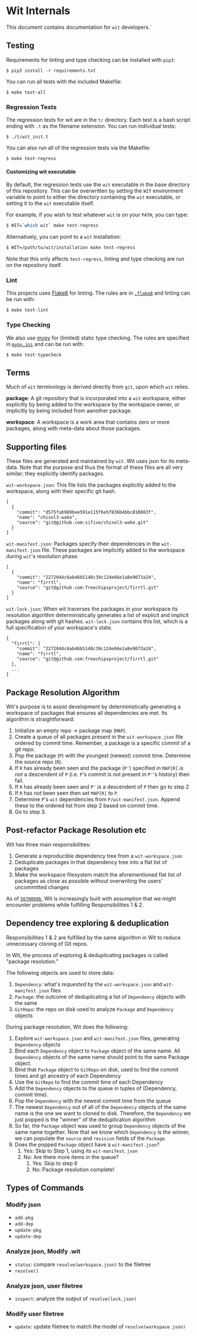 # Wit Internals

This document contains documentation for `wit` developers.`

## Testing

Requirements for linting and type checking can be installed with `pip3`:
```
$ pip3 install -r requirements.txt
```

You can run all tests with the included Makefile:
```
$ make test-all
```

### Regression Tests

The regression tests for wit are in the `t/` directory. Each test is a bash script ending with `.t` as the filename extension. You can run individual tests:
```
$ ./t/wit_init.t
```

You can also run all of the regression tests via the Makefile:
```
$ make test-regress
```

#### Customizing wit executable

By default, the regression tests use the `wit` executable in the base directory of this repository. This can be overwritten by setting the `WIT` environment variable to point to either the directory containing the `wit` executable, or setting it to the `wit` executable itself.

For example, if you wish to test whatever `wit` is on your `PATH`, you can type:
```bash
$ WIT=`which wit` make test-regress
```

Alternatively, you can point to a `wit` installation:
```bash
$ WIT=/path/to/wit/installation make test-regress
```

Note that this only affects `test-regress`, linting and type checking are run on the repository itself.

### Lint

This projects uses [Flake8](http://flake8.pycqa.org/en/latest/) for linting. The rules are in [`.flake8`](.flake8) and linting can be run with:
```
$ make test-lint
```

### Type Checking

We also use [mypy](http://mypy-lang.org/) for (limited) static type checking. The rules are specified in [`mypy.ini`](mypy.ini) and can be run with:
```
$ make test-typecheck
```

## Terms

Much of `wit` terminology is derived directly from `git`, upon which `wit` relies.

**package**: A git repository that is incorporated into a `wit` workspace, either explicitly by being added to the workspace by the workspace owner, or implicitly by being included from aanother package.

**workspace**: A workspace is a work area that contains zero or more packages, along with meta-data about those packages.


## Supporting files

These files are generated and maintained by `wit`. Wit uses json for its meta-data. Note that the purpose and thus the format of these files are all very similar; they explicitly identify packages.

`wit-workspace.json`: This file lists the packages explicitly added to the workspace, along with their specific git hash.
```
[
  {
    "commit": "d575fab969bee591e115f6e5f836b4bbc810883f",
    "name": "chisel3-wake",
    "source": "git@github.com:sifive/chisel3-wake.git"
  }
]
```

`wit-manifest.json`: Packages specify their dependencies in the `wit-manifest.json` file. These packages are implicitly added to the workspace during `wit`'s resolution phase.
```
[
  {
    "commit": "2272044c6ab46b5148c39c124e66e1a8e9073a24",
    "name": "firrtl",
    "source": "git@github.com:freechipsproject/firrtl.git"
  }
]
```

`wit-lock.json`: When wit traverses the packages in your workspace its resolution algorithm deterministically generates a list of explicit and implicit packages along with git hashes. `wit-lock.json` contains this list, which is a full specification of your workspace's state.

```
{
  "firrtl": {
    "commit": "2272044c6ab46b5148c39c124e66e1a8e9073a24",
    "name": "firrtl",
    "source": "git@github.com:freechipsproject/firrtl.git"
  },
  ...
}
```


## Package Resolution Algorithm

Wit's purpose is to assist development by deterministically generating a workspace of packages that ensures all dependencies are met. Its algorithm is straightforward:

1. Initialize an empty repo -> package map (`MAP`).
2. Create a queue of all packages present in the `wit-workspace.json` file ordered by commit time. Remember, a package is a specific commit of a git repo.
3. Pop the package (`P`) with the youngest (newest) commit time. Determine the source repo (`R`).
4. If `R` has already been seen and the package (`P'`) specified in `MAP[R]` _is not_ a descendent of `P` (i.e. `P`'s commit is not present in `P'`'s history) then fail.
5. If `R` has already been seen and `P'` _is_ a descendent of `P` then go to step 2
6. If `R` has not been seen then set `MAP[R]` to `P`.
7. Determine `P`'s `wit` dependencies from `P/wit-manifest.json`. Append these to the ordered list from step 2 based on commit time.
8. Go to step 3.

## Post-refactor Package Resolution etc
Wit has three main responsibilities:
1. Generate a reproducible dependency tree from a `wit-workspace.json`
2. Deduplicate packages in that dependency tree into a flat list of packages
3. Make the workspace filesystem match the aforementioned flat list of packages as close as possible without overwriting the users' uncommitted changes

As of [`5670099b`][5670099b], Wit is increasingly built with assumption that we might encounter problems while fulfilling Responsibilities 1 & 2.

[5670099b]: https://github.com/sifive/wit/commit/5670099b45988e16c765ed696045231684de3b5d

## Dependency tree exploring & deduplication
Responsibilities 1 & 2 are fulfilled by the same algorithm in Wit to reduce unnecessary cloning of Git repos.

In Wit, the process of exploring & deduplicating packages is called "package resolution."

The following objects are used to store data:
1. `Dependency`: what's _requested_ by the `wit-workspace.json` and `wit-manifest.json` files
2. `Package`: the outcome of deduplicating a list of `Dependency` objects with the same
3. `GitRepo`: the repo on disk used to analyze `Package` and `Dependency` objects

During package resolution, Wit does the following:
1. Explore `wit-workspace.json` and `wit-manifest.json` files, generating `Dependency` objects
2. Bind each `Dependency` object to `Package` object of the same name. All `Dependency` objects of the same name should point to the same Package object.
3. Bind that `Package` object to `GitRepo` on disk, used to find the commit times and git ancestry of each Dependency
4. Use the `GitRepo` to find the commit time of each Dependency
5. Add the `Dependency` objects to the queue in tuples of (Dependency, commit time).
6. Pop the `Dependency` with the newest commit time from the queue
7. The newest `Dependency` out of all of the `Dependency` objects of the same name is the one we want to cloned to disk. Therefore, the `Dependency` we just popped is the "winner" of the deduplication algorithm
8. So far, the `Package` object was used to group `Dependency` objects of the same name together. Now that we know which `Dependency` is the winner, we can populate the `source` and `revision` fields of the `Package`.
9. Does the popped `Package` object have a `wit-manifest.json`?
   1. Yes: Skip to Step 1, using its `wit-manifest.json`
   2. No: Are there more items in the queue?
      1. Yes: Skip to step 6
      2. No: Package resolution complete!

## Types of Commands

### Modify json
- `add-pkg`
- `add-dep`
- `update-pkg`
- `update-dep`

### Analyze json, Modify .wit
- `status`: compare `resolve(workspace.json)` to the filetree
- `resolve()`

### Analyze json, user filetree
- `inspect`: analyze the output of `resolve(lock.json)`

### Modify user filetree
- `update`: update filetree to match the model of `resolve(workspace.json)`

